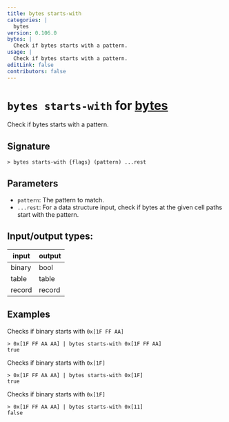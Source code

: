 ```yaml
---
title: bytes starts-with
categories: |
  bytes
version: 0.106.0
bytes: |
  Check if bytes starts with a pattern.
usage: |
  Check if bytes starts with a pattern.
editLink: false
contributors: false
---
```

<!-- This file is automatically generated. Please edit the command in https://github.com/nushell/nushell instead. -->

# `bytes starts-with` for [bytes](/commands/categories/bytes.md)

<div class='command-title'>Check if bytes starts with a pattern.</div>

## Signature

```> bytes starts-with {flags} (pattern) ...rest```

## Parameters

 -  `pattern`: The pattern to match.
 -  `...rest`: For a data structure input, check if bytes at the given cell paths start with the pattern.


## Input/output types:

| input  | output |
| ------ | ------ |
| binary | bool   |
| table  | table  |
| record | record |
## Examples

Checks if binary starts with `0x[1F FF AA]`
```nu
> 0x[1F FF AA AA] | bytes starts-with 0x[1F FF AA]
true
```

Checks if binary starts with `0x[1F]`
```nu
> 0x[1F FF AA AA] | bytes starts-with 0x[1F]
true
```

Checks if binary starts with `0x[1F]`
```nu
> 0x[1F FF AA AA] | bytes starts-with 0x[11]
false
```
